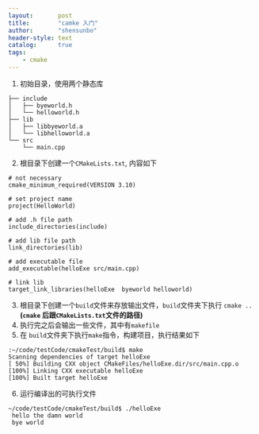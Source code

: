 ```yaml
---
layout:       post
title:        "camke 入门"
author:       "shensunbo"
header-style: text
catalog:      true
tags:
    - cmake
---
```


1. 初始目录，使用两个静态库 
```
├── include
│   ├── byeworld.h
│   └── helloworld.h
├── lib
│   ├── libbyeworld.a
│   └── libhelloworld.a
└── src
    └── main.cpp
``` 

2. 根目录下创建一个`CMakeLists.txt`, 内容如下 
```
# not necessary
cmake_minimum_required(VERSION 3.10)

# set project name
project(HelloWorld)

# add .h file path
include_directories(include)

# add lib file path
link_directories(lib)

# add executable file
add_executable(helloExe src/main.cpp)

# link lib 
target_link_libraries(helloExe  byeworld helloworld)

``` 
3. 根目录下创建一个`build`文件来存放输出文件，`build`文件夹下执行 `cmake ..` __(`cmake` 后跟`CMakeLists.txt`文件的路径)__ 
4. 执行完之后会输出一些文件，其中有`makefile` 
5. 在 `build`文件夹下执行`make`指令，构建项目，执行结果如下 
```
:~/code/testCode/cmakeTest/build$ make
Scanning dependencies of target helloExe
[ 50%] Building CXX object CMakeFiles/helloExe.dir/src/main.cpp.o
[100%] Linking CXX executable helloExe
[100%] Built target helloExe
``` 
6. 运行编译出的可执行文件 
```
~/code/testCode/cmakeTest/build$ ./helloExe 
 hello the damn world 
 bye world
``` 